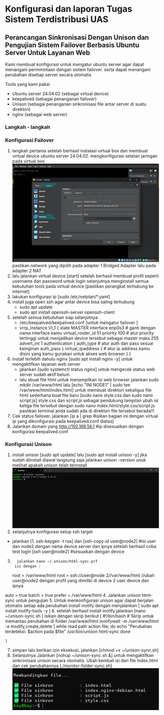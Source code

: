 # Konfigurasi dan laporan Tugas Sistem Terdistribusi UAS

## Perancangan Sinkronisasi Dengan Unison dan Pengujian Sistem Failover Berbasis Ubuntu Server Untuk Layanan Web

Kami membuat konfigurasi untuk mengatur ubuntu server agar dapat menangani permmintaan dengan sistem failover. serta dapat menangani perubahan disetiap server secara otomatis

Tools yang kami pakai

- Ubuntu server 24.04.02 (sebagai virtual device)
- keepalived (sebagai penanganan failover)
- Unison (sebagai penanganan sinkronisasi file antar server di suatu direktori)
- nginx (sebagai web server)

### Langkah - langkah

### Konfigurasi Failover

1. langkah pertama setelah berhasil instalasi virtual box dan membuat virtual device ubuntu server 24.04.02. mengkonfigurasi setelan jaringan pada virtual box
   ![alt text](image.png)
   pastikan network yang dipilih pada adapter 1 Bridged Adapter lalu pada adapter 2 NAT
2. lalu jalankan virtual device [start] setelah berhasil membuat profil seperti username dan password untuk login selanjutnya menginstall semua kebutuhan tools pada virtual device [pastikan perangkat terhubung ke internet]
3. lakukan konfigurasi ip [sudo /etc/netplan/*.yaml]
4. install juga open ssh agar antar device bisa saling terhubung
   - sudo apt update
   - sudo apt install openssh-server openssh-client
5. setelah semua kebutuhan siap selanjutnya
   - /etc/keepalived/keepalived.conf [untuk mengatur failover ]
   - vrrp_instance VI_1 {
     state MASTER
     interface enp0s3 # ganti dengan nama interface kamu
     virtual_router_id 51
     priority 100 # atur priority tertinggi untuk menjadikan device tersebut sebagai master maks 255
     advert_int 1
     authentication {
     auth_type # atur auth dan pass sesuai keinginan
     auth_pass
     }
     virtual_ipaddress { # atur ip address kamu disini yang kamu gunakan untuk akses web browser
     }
     }
6. install terlebih dahulu nginx [sudo apt install nginx -y] untuk mengaktifkan layanan web server
   - jalankan [sudo systemctl status nginx] untuk mengecek status web server sudah aktif belum
   - lalu sbuat file html untuk menampilkan isi web browser
     jalankan sudo mkdir /var/www/html lalu
     [echo "INI NODE1" | sudo tee /var/www/html/index.html] untuk membuat direktori sekaligus file html sederhana
     buat file baru [sudo nano style.css dan sudo nano script.js] style.css dan script.js sebagai pendukung tampilan
     ubah isi ketiga file tersebut dengan sudo nano index.html/style.css/script.js pastikan terminal anda sudah ada di direktori file tersebut berada!!!
7. Cek status failover. jalankan [ip a | grep #isikan bagian ini dengan virtual ip yang dikonfigurasi pada keepalived.conf diatas]
8. Jalankan domain yang http://192.168.56.1 #ip disesuaikan dengan konfigurasi keepalived.conf

### Konfigurasi Unison

1. install unison [sudo apt update] lalu [sudo apt install unison -y] jika sudah diinstall diawal
   langsung saja jalankan unison -version unuk melihat apakah unison telah terinstall
   ![alt text](image-1.png)
2. selanjutnya konfigurasi setup ssh target

- jalankan [1. ssh-keygen -t rsa] dan [ssh-copy-id user@node2] #isi user dan node2 dengan nama device server dan ipnya
  setelah berhasil coba test login [ssh user@node2] #sesuaikan dengan device

3.       jalankan nano ~/.unison/html-sync.prf
        isi dengan :
    root = /var/www/html
    root = ssh://user@node 2//var/www/html
    //ubah user@node2 dengan profil yang dimiliki di device 2 user device dan ipnya

auto = true
batch = true
prefer = /var/www/html 4. Jalankan unison html-sync untuk pengujian 5. Untuk menkonfigurasi unison agar dapat berjalan otomatis setiap ada perubahan
install inotify dengan menjalankan [ sudo apt install inotify-tools -y ] 6. setelah berhasil install inotify jalankan [nano ~/unison-sync.sh ] isikan dengan skrip berikut
[
#!/bin/bash # Skrip untuk memantau perubahan di folder /var/www/html
inotifywait -m /var/www/html -e modify,create,delete |
while read path action file; do
echo "Perubahan terdeteksi: $action pada $file"
/usr/bin/unison html-sync
done

    ]

7. simpan lalu berikan izin eksekusi, jalankan [chmod +x ~/unison-sync.sh]
8. Selanjutnya Jalankan [nohup ~/unison-sync.sh &] untuk mengaktifkan sinkronisasi unison secara otomatis. Ubah kembali isi dari file index.html dan cek perubahannya [./monitor-folder-sync.sh]
   ![alt text](image-2.png)
